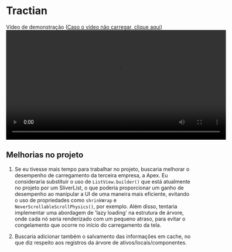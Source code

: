 # Tractian
Vídeo de demonstração ([Caso o vídeo não carregar, clique aqui](https://youtu.be/GWo8v7rAzOA)) </br>
<video width="600" controls>
  <source src="https://youtu.be/GWo8v7rAzOA" type="video/mp4">
</video>


## Melhorias no projeto
1. Se eu tivesse mais tempo para trabalhar no projeto, buscaria melhorar o desempenho de carregamento da terceira empresa, a Apex. Eu consideraria substituir o uso de `ListView.builder()` que está atualmente no projeto por um SliverList, o que poderia proporcionar um ganho de desempenho ao manipular a UI de uma maneira mais eficiente, evitando o uso de propriedades como `shrinkWrap` e `NeverScrollableScrollPhysics()`, por exemplo. Além disso, tentaria implementar uma abordagem de 'lazy loading' na estrutura de árvore, onde cada nó seria renderizado com um pequeno atraso, para evitar o congelamento que ocorre no início do carregamento da tela.

2. Buscaria adicionar também o salvamento das informações em cache, no que diz respeito aos registros da árvore de ativos/locais/componentes.
